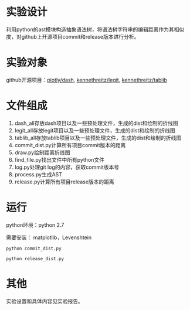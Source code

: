 # 实验设计
利用python的ast模块构造抽象语法树，将语法树字符串的编辑距离作为其相似度，对github上开源项目commit和release版本进行分析。
# 实验对象
github开源项目：[plotly/dash](https://github.com/plotly/dash, "dash"), [kennethreitz/legit](https://github.com/kennethreitz/legit, "legit"), 
[kennethreitz/tablib](https://github.com/kennethreitz/tablib, "tablib")
# 文件组成
1. dash_all存放dash项目以及一些预处理文件，生成的dist和绘制的折线图
2. legit_all存放legit项目以及一些预处理文件，生成的dist和绘制的折线图
3. tablib_all存放tablib项目以及一些预处理文件，生成的dist和绘制的折线图
4. commit_dist.py计算所有项目commit版本的距离
5. draw.py绘制距离折线图
6. find_file.py找出文件中所有python文件
7. log.py处理git log的内容，获取commit版本号
8. process.py生成AST
8. release.py计算所有项目release版本的距离
# 运行
python环境：python 2.7

需要安装： matplotlib，Levenshtein

`python commit_dist.py`

`python release_dist.py`

# 其他
实验设置和具体内容见实验报告。
